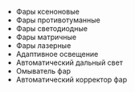- Фары ксеноновые
- Фары противотуманные
- Фары светодиодные
- Фары матричные
- Фары лазерные
- Адаптивное освещение
- Автоматический дальный свет
- Омыватель фар
- Автоматический корректор фар